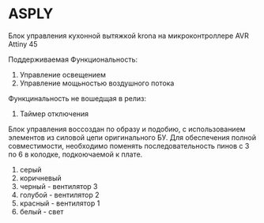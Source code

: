 ASPLY
=====

Блок управления кухонной вытяжкой krona на микроконтроллере AVR Attiny 45

Поддерживаемая Функциональность:
1. Управление освещением
2. Управление мощьностью воздушного потока

Функцинальность не вошедщая в релиз:
1. Таймер отключения

Блок управления воссоздан по образу и подобию, с использованием элементов из силовой цепи оригинального БУ.
Для обеспечения полной совместимости, необходимо поменять последовательность пинов с 3 по 6 в колодке, подкоючаемой к плате.
1. серый
2. коричневый
3. черный - вентилятор 3
4. голубой - вентилятор 2
5. красный - вентилятор 1
6. белый - свет
